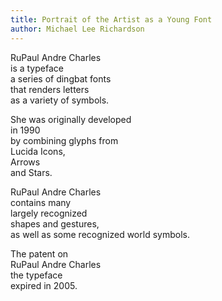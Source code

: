 ```yaml
---
title: Portrait of the Artist as a Young Font
author: Michael Lee Richardson
---
```


RuPaul Andre Charles  
is a typeface  
a series of dingbat fonts  
that renders letters  
as a variety of symbols.  

She was originally developed  
in 1990  
by combining glyphs from  
Lucida Icons,  
Arrows  
and Stars.  

RuPaul Andre Charles  
contains many   
largely recognized  
shapes and gestures,  
as well as some recognized world symbols.  

The patent on  
RuPaul Andre Charles  
the typeface  
expired in 2005.  
